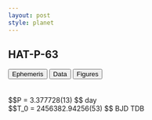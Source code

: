 ```yaml
---
layout: post
style: planet
---
```

<script src="../js/planets.js"></script>

## HAT-P-63

<!-- Tab links -->
<div class="tab">
<button class="tablinks" onclick="openCity(event, 'Ephemeris')">Ephemeris</button>
<button class="tablinks" onclick="openCity(event, 'Data')">Data</button>
<button class="tablinks" onclick="openCity(event, 'Figures')">Figures</button>
</div>

<!-- Tab content -->
<div id="Ephemeris" class="tabcontent" markdown="1">
<br/><br/>
$$P = 3.377728(13) $$ day <br/>
$$T_0 = 2456382.94256(53) $$ BJD TDB
<br/><br/>
<br/><br/>
</div>


